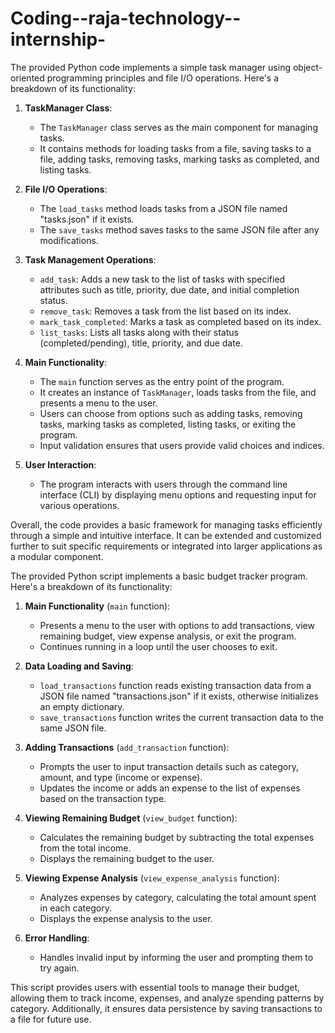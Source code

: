 # Coding--raja-technology--internship-
The provided Python code implements a simple task manager using object-oriented programming principles and file I/O operations. Here's a breakdown of its functionality:

1. **TaskManager Class**:
   - The `TaskManager` class serves as the main component for managing tasks.
   - It contains methods for loading tasks from a file, saving tasks to a file, adding tasks, removing tasks, marking tasks as completed, and listing tasks.

2. **File I/O Operations**:
   - The `load_tasks` method loads tasks from a JSON file named "tasks.json" if it exists.
   - The `save_tasks` method saves tasks to the same JSON file after any modifications.

3. **Task Management Operations**:
   - `add_task`: Adds a new task to the list of tasks with specified attributes such as title, priority, due date, and initial completion status.
   - `remove_task`: Removes a task from the list based on its index.
   - `mark_task_completed`: Marks a task as completed based on its index.
   - `list_tasks`: Lists all tasks along with their status (completed/pending), title, priority, and due date.

4. **Main Functionality**:
   - The `main` function serves as the entry point of the program.
   - It creates an instance of `TaskManager`, loads tasks from the file, and presents a menu to the user.
   - Users can choose from options such as adding tasks, removing tasks, marking tasks as completed, listing tasks, or exiting the program.
   - Input validation ensures that users provide valid choices and indices.

5. **User Interaction**:
   - The program interacts with users through the command line interface (CLI) by displaying menu options and requesting input for various operations.

Overall, the code provides a basic framework for managing tasks efficiently through a simple and intuitive interface. It can be extended and customized further to suit specific requirements or integrated into larger applications as a modular component.




The provided Python script implements a basic budget tracker program. Here's a breakdown of its functionality:

1. **Main Functionality** (`main` function):
   - Presents a menu to the user with options to add transactions, view remaining budget, view expense analysis, or exit the program.
   - Continues running in a loop until the user chooses to exit.

2. **Data Loading and Saving**:
   - `load_transactions` function reads existing transaction data from a JSON file named "transactions.json" if it exists, otherwise initializes an empty dictionary.
   - `save_transactions` function writes the current transaction data to the same JSON file.

3. **Adding Transactions** (`add_transaction` function):
   - Prompts the user to input transaction details such as category, amount, and type (income or expense).
   - Updates the income or adds an expense to the list of expenses based on the transaction type.

4. **Viewing Remaining Budget** (`view_budget` function):
   - Calculates the remaining budget by subtracting the total expenses from the total income.
   - Displays the remaining budget to the user.

5. **Viewing Expense Analysis** (`view_expense_analysis` function):
   - Analyzes expenses by category, calculating the total amount spent in each category.
   - Displays the expense analysis to the user.

6. **Error Handling**:
   - Handles invalid input by informing the user and prompting them to try again.

This script provides users with essential tools to manage their budget, allowing them to track income, expenses, and analyze spending patterns by category. Additionally, it ensures data persistence by saving transactions to a file for future use.
